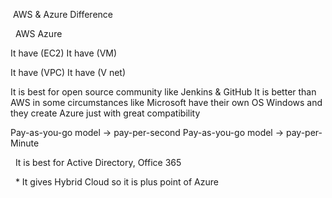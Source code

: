 &nbsp;AWS \& Azure Difference



&nbsp;	AWS								Azure

It have (EC2)									It have (VM)

It have (VPC)									It have (V net)

It is best for open source community like Jenkins \& GitHub			It is better than AWS in some circumstances like Microsoft have their own OS Windows and they create Azure 										just with great compatibility

Pay-as-you-go model → pay-per-second						Pay-as-you-go model → pay-per-Minute

&nbsp;										It is best for Active Directory, Office 365

&nbsp;										\* It gives Hybrid Cloud so it is plus point of Azure







